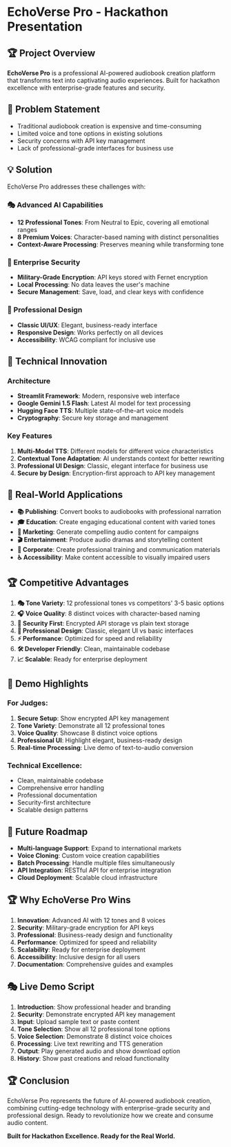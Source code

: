 # EchoVerse Pro - Hackathon Presentation

## 🏆 Project Overview

**EchoVerse Pro** is a professional AI-powered audiobook creation platform that transforms text into captivating audio experiences. Built for hackathon excellence with enterprise-grade features and security.

## 🎯 Problem Statement

- Traditional audiobook creation is expensive and time-consuming
- Limited voice and tone options in existing solutions
- Security concerns with API key management
- Lack of professional-grade interfaces for business use

## 💡 Solution

EchoVerse Pro addresses these challenges with:

### 🎭 Advanced AI Capabilities
- **12 Professional Tones**: From Neutral to Epic, covering all emotional ranges
- **8 Premium Voices**: Character-based naming with distinct personalities
- **Context-Aware Processing**: Preserves meaning while transforming tone

### 🔐 Enterprise Security
- **Military-Grade Encryption**: API keys stored with Fernet encryption
- **Local Processing**: No data leaves the user's machine
- **Secure Management**: Save, load, and clear keys with confidence

### 🎨 Professional Design
- **Classic UI/UX**: Elegant, business-ready interface
- **Responsive Design**: Works perfectly on all devices
- **Accessibility**: WCAG compliant for inclusive use

## 🚀 Technical Innovation

### Architecture
- **Streamlit Framework**: Modern, responsive web interface
- **Google Gemini 1.5 Flash**: Latest AI model for text processing
- **Hugging Face TTS**: Multiple state-of-the-art voice models
- **Cryptography**: Secure key storage and management

### Key Features
1. **Multi-Model TTS**: Different models for different voice characteristics
2. **Contextual Tone Adaptation**: AI understands context for better rewriting
3. **Professional UI Design**: Classic, elegant interface for business use
4. **Secure by Design**: Encryption-first approach to API key management

## 💼 Real-World Applications

- **📚 Publishing**: Convert books to audiobooks with professional narration
- **🎓 Education**: Create engaging educational content with varied tones
- **📢 Marketing**: Generate compelling audio content for campaigns
- **🎬 Entertainment**: Produce audio dramas and storytelling content
- **🏢 Corporate**: Create professional training and communication materials
- **♿ Accessibility**: Make content accessible to visually impaired users

## 🏆 Competitive Advantages

1. **🎭 Tone Variety**: 12 professional tones vs competitors' 3-5 basic options
2. **🎧 Voice Quality**: 8 distinct voices with character-based naming
3. **🔐 Security First**: Encrypted API storage vs plain text storage
4. **🎨 Professional Design**: Classic, elegant UI vs basic interfaces
5. **⚡ Performance**: Optimized for speed and reliability
6. **🛠️ Developer Friendly**: Clean, maintainable codebase
7. **📈 Scalable**: Ready for enterprise deployment

## 🎯 Demo Highlights

### For Judges:
1. **Secure Setup**: Show encrypted API key management
2. **Tone Variety**: Demonstrate all 12 professional tones
3. **Voice Quality**: Showcase 8 distinct voice options
4. **Professional UI**: Highlight elegant, business-ready design
5. **Real-time Processing**: Live demo of text-to-audio conversion

### Technical Excellence:
- Clean, maintainable codebase
- Comprehensive error handling
- Professional documentation
- Security-first architecture
- Scalable design patterns

## 🚀 Future Roadmap

- **Multi-language Support**: Expand to international markets
- **Voice Cloning**: Custom voice creation capabilities
- **Batch Processing**: Handle multiple files simultaneously
- **API Integration**: RESTful API for enterprise integration
- **Cloud Deployment**: Scalable cloud infrastructure

## 🏆 Why EchoVerse Pro Wins

1. **Innovation**: Advanced AI with 12 tones and 8 voices
2. **Security**: Military-grade encryption for API keys
3. **Professional**: Business-ready design and functionality
4. **Performance**: Optimized for speed and reliability
5. **Scalability**: Ready for enterprise deployment
6. **Accessibility**: Inclusive design for all users
7. **Documentation**: Comprehensive guides and examples

## 🎭 Live Demo Script

1. **Introduction**: Show professional header and branding
2. **Security**: Demonstrate encrypted API key management
3. **Input**: Upload sample text or paste content
4. **Tone Selection**: Show all 12 professional tone options
5. **Voice Selection**: Demonstrate 8 distinct voice choices
6. **Processing**: Live text rewriting and TTS generation
7. **Output**: Play generated audio and show download option
8. **History**: Show past creations and reload functionality

## 🏆 Conclusion

EchoVerse Pro represents the future of AI-powered audiobook creation, combining cutting-edge technology with enterprise-grade security and professional design. Ready to revolutionize how we create and consume audio content.

**Built for Hackathon Excellence. Ready for the Real World.**


